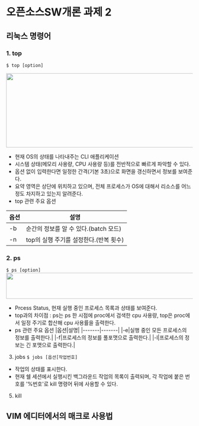 # 오픈소스SW개론 과제 2

## 리눅스 명령어

### **1. top**
`$ top [option]`

<img src = "https://user-images.githubusercontent.com/103545438/172032520-88e4ac72-b9ea-4c28-bdaf-e4b6179f47e8.png" width = "1600" height = "200">

- 현재 OS의 상태를 나타내주는 CLI 애플리케이션
- 시스템 상태(메모리 사용량, CPU 사용량 등)를 전반적으로 빠르게 파악할 수 있다.
- 옵션 없이 입력한다면 일정한 간격(기본 3초)으로 화면을 갱신하면서 정보를 보여준다.
- 요약 영역은 상단에 위치하고 있으며, 전체 프로세스가 OS에 대해서 리소스를 어느정도 차지하고 있는지 알려준다.
- top 관련 주요 옵션

|옵션|설명|
|-------|-------|
|-b|순간의 정보를 알 수 있다.(batch 모드)|
|-n|top의 실행 주기를 설정한다.(반복 횟수)|

### **2. ps**
`$ ps [option]`
<img src = https://user-images.githubusercontent.com/103545438/172032836-6b86bd88-82b8-4dc7-a925-e240e475cfff.png width = "1600" height = "70">

- Prcess Status, 현재 실행 중인 프로세스 목록과 상태를 보여준다.
- top과의 차이점 : ps는 ps 한 시점에 proc에서 검색한 cpu 사용량, top은 proc에서 일정 주기로 합산해 cpu 사용률을 출력한다.
- ps 관련 주요 옵션
|옵션|설명|
|-------|-------|
|-e|실행 중인 모든 프로세스의 정보를 출력한다.|
|-f|프로세스의 정보를 풀포맷으로 출력한다.|
|-l|프로세스의 정보는 긴 포맷으로 출력한다.|

3. jobs
`$ jobs [옵션[작업번호]`
- 작업의 상태를 표시한다.
- 현재 쉘 세션에서 실행시킨 백그라운드 작업의 목록이 출력되며, 각 작업에 붙은 번호를 '%번호'로 kill 명령어 뒤에 사용할 수 있다.

5. kill


## VIM 에디터에서의 매크로 사용법
